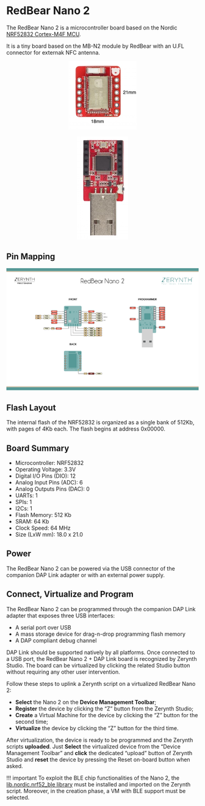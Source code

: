 # RedBear Nano 2

The RedBear Nano 2 is a microcontroller board based on the Nordic [NRF52832 Cortex-M4F MCU](http://infocenter.nordicsemi.com/pdf/nRF52832_PS_v1.0.pdf).

It is a tiny board based on the MB-N2 module by RedBear with an U.FL connector for externak NFC antenna.

<p style="text-align:center;"><img src="img/RedBearNano2.jpg"></p>
<p style="text-align:center;"><img src="img/RedBearNano2DapLink.jpg"></p>

## Pin Mapping

![](img/RedBearNano2Pin.png)

## Flash Layout

The internal flash of the NRF52832 is organized as a single bank of 512Kb, with pages of 4Kb each. The flash begins at address 0x00000.

## Board Summary


* Microcontroller: NRF52832
* Operating Voltage: 3.3V
* Digital I/O Pins (DIO): 12
* Analog Input Pins (ADC): 6
* Analog Outputs Pins (DAC): 0
* UARTs: 1
* SPIs: 1
* I2Cs: 1
* Flash Memory: 512 Kb
* SRAM: 64 Kb
* Clock Speed: 64 MHz
* Size (LxW mm): 18.0 x 21.0

## Power

The RedBear Nano 2 can be powered via the USB connector of the companion DAP Link adapter or with an external power supply.

## Connect, Virtualize and Program

The RedBear Nano 2 can be programmed through the companion DAP Link adapter that exposes three USB interfaces:


* A serial port over USB
* A mass storage device for drag-n-drop programming flash memory
* A DAP compliant debug channel

DAP Link should be supported natively by all platforms.
Once connected to a USB port, the RedBear Nano 2 + DAP Link board is recognized by Zerynth Studio. The board can be virtualized by clicking the related Studio button without requiring any other user intervention.

Follow these steps to uplink a Zerynth script on a virtualized RedBear Nano 2:

* **Select** the Nano 2 on the **Device Management Toolbar**;
* **Register** the device by clicking the “Z” button from the Zerynth Studio;
* **Create** a Virtual Machine for the device by clicking the “Z” button for the second time;
* **Virtualize** the device by clicking the “Z” button for the third time.

After virtualization, the device is ready to be programmed and the  Zerynth scripts **uploaded**. Just **Select** the virtualized device from the “Device Management Toolbar” and **click** the dedicated “upload” button of Zerynth Studio and **reset** the device by pressing the Reset on-board button when asked.

!!! important
    To exploit the BLE chip functionalities of the Nano 2, the [lib.nordic.nrf52_ble library]() must be installed and imported on the Zerynth script. Moreover, in the creation phase, a VM with BLE support must be selected.
<!--stackedit_data:
eyJoaXN0b3J5IjpbMTM2NDg5NTc1NV19
-->
